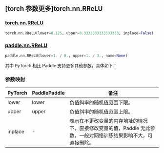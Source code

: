 ## [torch 参数更多]torch.nn.RReLU

### [torch.nn.RReLU](https://pytorch.org/docs/stable/generated/torch.nn.RReLU.html#torch.nn.RReLU)

```python
torch.nn.RReLU(lower=0.125, upper=0.3333333333333333, inplace=False)
```

### [paddle.nn.RReLU](https://www.paddlepaddle.org.cn/documentation/docs/zh/api/paddle/nn/RReLU_cn.html)

```python
paddle.nn.RReLU(lower=1. / 8., upper=1. / 3., name=None)
```

其中 PyTorch 相比 Paddle 支持更多其他参数，具体如下：

### 参数映射

| PyTorch | PaddlePaddle | 备注                                                                                                            |
| ------- | ------------ | --------------------------------------------------------------------------------------------------------------- |
| lower   | lower        | 负值斜率的随机值范围下限。                                                                                      |
| upper   | upper        | 负值斜率的随机值范围上限。                                                                                      |
| inplace | -            | 表示在不更改变量的内存地址的情况下，直接修改变量的值，Paddle 无此参数，一般对网络训练结果影响不大，可直接删除。 |

